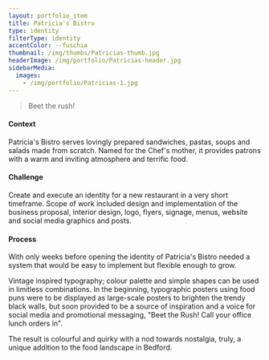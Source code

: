 ```yaml
---
layout: portfolio_item
title: Patricia's Bistro
type: identity
filterType: identity
accentColor: --fuschia
thumbnail: /img/thumbs/Patricias-thumb.jpg
headerImage: /img/portfolio/Patricias-header.jpg
sidebarMedia:
  images:
    - /img/portfolio/Patricias-1.jpg
---
```


>Beet the rush!

#### Context

Patricia's Bistro serves lovingly prepared sandwiches, pastas, soups and salads made from scratch. Named for the Chef's mother, it provides patrons with a warm and inviting atmosphere and terrific food.

#### Challenge

Create and execute an identity for a new restaurant in a very short timeframe. Scope of work included design and implementation of the business proposal, interior design, logo, flyers, signage, menus, website and social media graphics and posts.

#### Process

With only weeks before opening the identity of Patricia's Bistro needed a system that would be easy to implement but flexible enough to grow.

Vintage inspired typography; colour palette and simple shapes can be used in limitless combinations. In the beginning, typographic posters using food puns were to be displayed as large-scale posters to brighten the trendy black walls, but soon provided to be a source of inspiration and a voice for social media and promotional messaging, "Beet the Rush! Call your office lunch orders in".

The result is colourful and quirky with a nod towards nostalgia, truly, a unique addition to the food landscape in Bedford.
